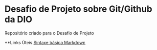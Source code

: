 # Desafio de Projeto sobre Git/Github da DIO
Repositório criado para o Desafio de Projeto

**Links Úteis
[Sintaxe básica Markdown](https://www.markdownguide.org/basic-syntax/)
